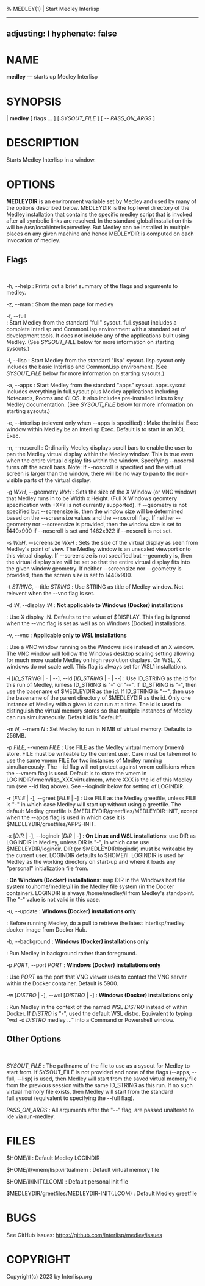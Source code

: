 % MEDLEY(1) | Start Medley Interlisp

---
adjusting: l
hyphenate: false
---

NAME
====

**medley** — starts up Medley Interlisp

SYNOPSIS
========

| **medley** \[ flags ... ] \[ *SYSOUT_FILE* ] \[ \-\- *PASS_ON_ARGS* ]

DESCRIPTION
===========

Starts Medley Interlisp in a window.

OPTIONS
=======

**MEDLEYDIR** is an environment variable set by Medley and used by many of the options described below.
MEDLEYDIR is the top level directory of the Medley installation that contains the specific medley script that
is invoked after all symbolic links are resolved.  In the standard global installation this will 
be /usr/local/interlisp/medley.  But Medley can be installed in multiple places on any given machine and
hence MEDLEYDIR is computed on each invocation of medley. 


Flags
-----

&nbsp;

-h, \-\-help
: Prints out a brief summary of the flags and arguments to medley.

-z, \-\-man
: Show the man page for medley

-f, \-\-full                
: Start Medley from the standard "full" sysout. full.sysout includes a complete Interlisp and CommonLisp environment
with a standard set of development tools.  It does not include any of the applications built using Medley.
(See *SYSOUT_FILE* below for more information on starting sysouts.)

-l, \-\-lisp
: Start Medley from the standard "lisp" sysout.  lisp.sysout only includes the basic Interlisp and
CommonLisp environment.
(See *SYSOUT_FILE* below for more information on starting sysouts.)

-a, \-\-apps
: Start Medley from the standard "apps" sysout.  apps.sysout includes everything in full.sysout plus Medley
applications including Notecards, Rooms and CLOS.  It also includes pre-installed links to key Medley
documentation.
(See *SYSOUT_FILE* below for more information on starting sysouts.)

-e, \-\-interlisp (relevent only when \-\-apps is specified)
: Make the initial Exec window within Medley be an Interlisp Exec.  Default is to start in an XCL Exec.

-n, \-\-noscroll
: Ordinarily Medley displays scroll bars to enable the user to pan the Medley virtual display within the
Medley window.  This is true even when the entire virtual display fits within the window.  Specifying
\-\-noscroll turns off the scroll bars.  Note: If \-\-noscroll is specified and the virtual screen is larger
than the window, there will be no way to pan to the non-visible parts of the virtual display.

-g *WxH*, \-\-geometry *WxH*
: Sets the size of the X Window (or VNC window) that Medley runs in to be Width x Height. (Full X Windows
geomtery specification with +X+Y is not currently supported).  If \-\-geometry is not specified but \-\-screensize is,
then the window size will be determined based on the \-\-screensize values and the \-\-noscroll flag.  If neither
\-\-geometry nor \-\-screensize is provided, then the window size is set to 1440x900 if \-\-noscroll is set and 1462x922
if \-\-noscroll is not set.

-s *WxH*, \-\-screensize *WxH*
: Sets the size of the virtual display as seen from Medley's point of view.
The Medley window is an unscaled viewport onto this virtual display. If \-\-screensize is not specified but
\-\-geometry is, then the virtual display size will be set so that the entire virtual display fits into the given
window geometry.  If neither \-\-screensize nor \-\-geometry is provided, then the screen size is set to 1440x900.

-t *STRING*, \-\-title *STRING*
: Use STRING as title of Medley window.  Not relevent when the \-\-vnc flag is set.

-d *:N*, \-\-display *:N*
: **Not applicable to Windows (Docker) installations**

: Use X display :N.  Defaults to the value of $DISPLAY.  This flag is ignored when the \-\-vnc flag is set as well as on Windows (Docker) installations.

-v, \-\-vnc
: **Applicable only to WSL installations**

: Use a VNC window running on the Windows side instead of an X window.
The VNC window will folllow the Windows desktop scaling setting allowing
for much more usable Medley on high resolution displays.  On WSL, X windows
do not scale well.  This flag is always set for WSL1 installations.

-i [*ID_STRING* | - | \-\-], \-\-id [*ID_STRING* | - | \-\-]
: Use ID_STRING as the id for this run of Medley, iunless ID_STRING is "-" or "\-\-". 
If ID_STRING is "-", then use the basename of $MEDLEYDIR as the id.
If ID_STRING is "\-\-", then use the basename of the parent directory of $MEDLEYDIR as the id.
Only one instance of Medley with a given id can run at a time.
The id is used to distinguish the virtual memory stores so that multiple
instances of Medley can run simultaneously.  Default id is "default".

-m *N*, \-\-mem *N*
: Set Medley to run in N MB of virtual memory.  Defaults to 256MB.

-p *FILE*, \-\-vmem *FILE*
: Use FILE as the Medley virtual memory (vmem) store.  FILE must be writeable by the current user.
Care must be taken not to use the same vmem FILE for two instances of Medley running simultaneously.
The \-\-id flag will not protect against vmem collisions when the \-\-vmem flag is used.
Default is to store the vmem in LOGINDIR/vmem/lisp_XXX.virtualmem, where XXX is the id of this 
Medley run (see \-\-id flag above).  See \-\-logindir below for setting of LOGINDIR.

-r \[*FILE* | -], \-\-greet \[*FILE* | -]
: Use FILE as the Medley greetfile, unless FILE is "-" in which case
Medley will start up without using a greetfile. The default Medley greetfile
is $MEDLEYDIR/greetfiles/MEDLEYDIR-INIT, except when the \-\-apps flag is used
in which case it is $MEDLEYDIR/greetfiles/APPS-INIT.

-x \[*DIR* | -], \-\-logindir \[*DIR* | -]
: **On Linux and WSL installations**: use DIR as LOGINDIR in Medley, unless DIR is "-", in which case use
\$MEDLEYDIR/logindir.  DIR (or \$MEDLEYDIR/logindir) must be writeable by the current user.
LOGINDIR defaults to \$HOME/il.  LOGINDIR is used by Medley as the working directory on start-up
and where it loads any "personal" initialization file from.

: **On Windows (Docker) installations**: map DIR in the Windows host file system to /home/medley/il in the Medley
file system (in the Docker container).  LOGINDIR is always /home/medley/il from Medley's standpoint.  The "-" value is not valid in this case.

-u, \-\-update
: **Windows (Docker) installations only**

: Before running Medley, do a pull to retrieve the latest interlisp/medley docker image from Docker Hub.

-b, \-\-background
: **Windows (Docker) installations only**

: Run Medley in background rather than foreground.

-p *PORT*, \-\-port *PORT*
: **Windows (Docker) installations only**

: Use *PORT* as the port that VNC viewer uses to contact the VNC server within the Docker container.  Default is 5900.

-w \[*DISTRO* | -], \-\-wsl \[*DISTRO* | -]
: **Windows (Docker) installations only**

: Run Medley in the context of the named WSL *DISTRO* instead of within Docker.  If *DISTRO* is "-", used the default WSL distro.  Equivalent to typing "wsl -d *DISTRO* medley ..." into a Command or Powershell window.


Other Options
-------------
&nbsp;

*SYSOUT_FILE*
: The pathname of the file to use as a sysout for Medley to start from.  If SYSOUT_FILE is not
provided and none of the flags (\-\-apps, \-\-full, \-\-lisp) is used, then Medley will start from
the saved virtual memory file from the previous session with the same ID_STRING as this run.
If no such virtual memory file exists, then Medley will start from the standard full.sysout 
(equivalent to specifying the \-\-full flag).

*PASS_ON_ARGS*
: All arguments after the "\-\-" flag, are passed unaltered to lde via run-medley.


FILES
=====

\$HOME/il
:  Default Medley LOGINDIR

\$HOME/il/vmem/lisp.virtualmem
: Default virtual memory file

\$HOME/il/INIT(.LCOM)
: Default personal init file

\$MEDLEYDIR/greetfiles/MEDLEYDIR-INIT(.LCOM)
:   Default Medley greetfile


BUGS
====

See GitHub Issues: <https://github.com/Interlisp/medley/issues>

COPYRIGHT
=========

Copyright(c) 2023 by Interlisp.org
